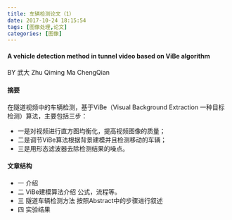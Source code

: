 ```yaml
---
title: 车辆检测论文（1）
date: 2017-10-24 18:15:54
tags: [图像处理,论文]
categories: [图像]
---
```


#### A vehicle detection method in tunnel video based on ViBe algorithm   
 BY 武大 Zhu Qiming Ma ChengQian

#### 摘要
在隧道视频中的车辆检测，基于ViBe（Visual Background Extraction 一种目标检测）算法，主要包括三步：

* 一是对视频进行直方图均衡化，提高视频图像的质量；
* 二是调节ViBe算法根据背景建模并且检测移动的车辆；
* 三是用形态滤波器去除检测结果的噪点。


#### 文章结构
* 一 介绍
* 二 ViBe建模算法介绍
	公式，流程等。
* 三 隧道车辆检测方法
	按照Abstract中的步骤进行叙述
* 四 实验结果


